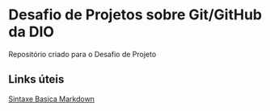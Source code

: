 # Desafio de Projetos sobre Git/GitHub da DIO
Repositório criado para o Desafio de Projeto


## Links úteis
[Sintaxe Basica Markdown](https://www.markdownguide.org/basic-syntax/)

